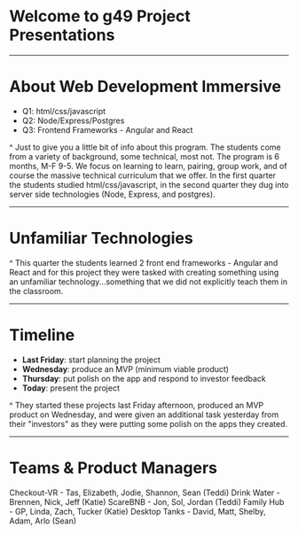 # Welcome to g49 Project Presentations

---

# About Web Development Immersive

- Q1: html/css/javascript
- Q2: Node/Express/Postgres
- Q3: Frontend Frameworks - Angular and React

^ Just to give you a little bit of info about this program. The students come from a variety of background, some technical, most not. The program is 6 months, M-F 9-5.  We focus on learning to learn, pairing, group work, and of course the massive technical curriculum that we offer. In the first quarter the students studied html/css/javascript, in the second quarter they dug into server side technologies (Node, Express, and postgres).

---

# Unfamiliar Technologies

^ This quarter the students learned 2 front end frameworks - Angular and React and for this project they were tasked with creating something using an unfamiliar technology...something that we did not explicitly teach them in the classroom.

---

# Timeline

- __Last Friday__: start planning the project
- __Wednesday__: produce an MVP (minimum viable product)
- __Thursday__: put polish on the app and respond to investor feedback
- __Today__: present the project

^ They started these projects last Friday afternoon, produced an MVP product on Wednesday, and were given an additional task yesterday from their "investors" as they were putting some polish on the apps they created.


---

# Teams & Product Managers

Checkout-VR - Tas, Elizabeth, Jodie, Shannon, Sean (Teddi)
Drink Water - Brennen, Nick, Jeff (Katie)
ScareBNB - Jon, Sol, Jordan (Teddi)
Family Hub - GP, Linda, Zach, Tucker (Katie)
Desktop Tanks - David, Matt, Shelby, Adam, Arlo (Sean)
